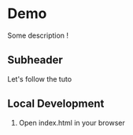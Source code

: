 # Demo

Some description !


## Subheader

Let's follow the tuto

## Local Development

1. Open index.html in your browser
